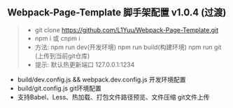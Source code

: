 <h2>Webpack-Page-Template 脚手架配置 v1.0.4 (过渡)</h2>

> + git clone https://github.com/L1Yuu/Webpack-Page-Template.git
> + npm i  或  cnpm i
> +  方法: npm run dev(开发环境) npm run build(构建环境) npm run git (上传到当前git仓库) 
> +  提示: 默认热更新端口 127.0.0.1:1234

+ build/dev.config.js && webpack.dev.config.js 开发环境配置
+ build/git.config.js git环境配置
+ 支持Babel、Less、热加载、打包文件路径预览、文件压缩 git文件上传

